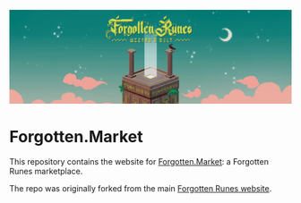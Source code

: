 <p align="center">
  <img src="./public/static/img/twitter-banner.jpg" title="Forgotten.Market">
</p>

# Forgotten.Market

This repository contains the website for [Forgotten.Market](https://forgotten.market): a Forgotten Runes marketplace. 

The repo was originally forked from the main [Forgotten Runes website](https://github.com/forgottenrunes/forgotten-runes-website).

